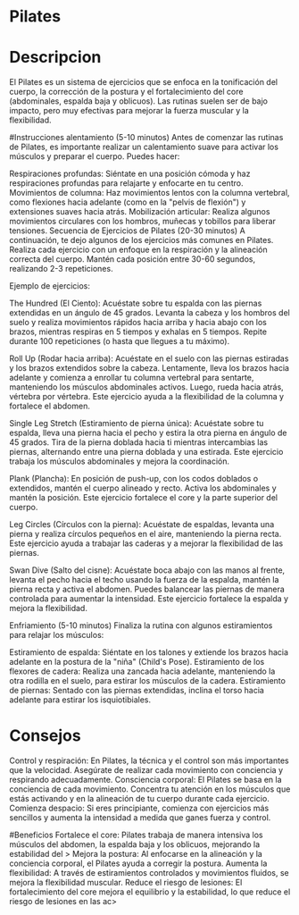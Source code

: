 # Pilates

# Descripcion
El Pilates es un sistema de ejercicios que se enfoca en la tonificación del cuerpo, la corrección de la postura y el fortalecimiento del core (abdominales, espalda baja y oblicuos).
Las rutinas suelen ser de bajo impacto, pero muy efectivas para mejorar la fuerza muscular y la flexibilidad.

#Instrucciones
alentamiento (5-10 minutos)
Antes de comenzar las rutinas de Pilates, es importante realizar un calentamiento suave para activar los músculos y preparar el cuerpo. Puedes hacer:

Respiraciones profundas: Siéntate en una posición cómoda y haz respiraciones profundas para relajarte y enfocarte en tu centro.
Movimientos de columna: Haz movimientos lentos con la columna vertebral, como flexiones hacia adelante (como en la "pelvis de flexión") y extensiones suaves hacia atrás.
Mobilización articular: Realiza algunos movimientos circulares con los hombros, muñecas y tobillos para liberar tensiones.
Secuencia de Ejercicios de Pilates (20-30 minutos)
A continuación, te dejo algunos de los ejercicios más comunes en Pilates. Realiza cada ejercicio con un enfoque en la respiración y la alineación correcta del cuerpo. Mantén cada posición entre 30-60 segundos, realizando 2-3 repeticiones.

Ejemplo de ejercicios:

The Hundred (El Ciento):
Acuéstate sobre tu espalda con las piernas extendidas en un ángulo de 45 grados. Levanta la cabeza y los hombros del suelo y realiza movimientos rápidos hacia arriba y hacia abajo con los brazos, mientras respiras en 5 tiempos y exhalas en 5 tiempos. Repite durante 100 repeticiones (o hasta que llegues a tu máximo).

Roll Up (Rodar hacia arriba):
Acuéstate en el suelo con las piernas estiradas y los brazos extendidos sobre la cabeza. Lentamente, lleva los brazos hacia adelante y comienza a enrollar tu columna vertebral para sentarte, manteniendo los músculos abdominales activos. Luego, rueda hacia atrás, vértebra por vértebra. Este ejercicio ayuda a la flexibilidad de la columna y fortalece el abdomen.

Single Leg Stretch (Estiramiento de pierna única):
Acuéstate sobre tu espalda, lleva una pierna hacia el pecho y estira la otra pierna en ángulo de 45 grados. Tira de la pierna doblada hacia ti mientras intercambias las piernas, alternando entre una pierna doblada y una estirada. Este ejercicio trabaja los músculos abdominales y mejora la coordinación.

Plank (Plancha):
En posición de push-up, con los codos doblados o extendidos, mantén el cuerpo alineado y recto. Activa los abdominales y mantén la posición. Este ejercicio fortalece el core y la parte superior del cuerpo.

Leg Circles (Círculos con la pierna):
Acuéstate de espaldas, levanta una pierna y realiza círculos pequeños en el aire, manteniendo la pierna recta. Este ejercicio ayuda a trabajar las caderas y a mejorar la flexibilidad de las piernas.

Swan Dive (Salto del cisne):
Acuéstate boca abajo con las manos al frente, levanta el pecho hacia el techo usando la fuerza de la espalda, mantén la pierna recta y activa el abdomen. Puedes balancear las piernas de manera controlada para aumentar la intensidad. Este ejercicio fortalece la espalda y mejora la flexibilidad.

Enfriamiento (5-10 minutos)
Finaliza la rutina con algunos estiramientos para relajar los músculos:

Estiramiento de espalda: Siéntate en los talones y extiende los brazos hacia adelante en la postura de la "niña" (Child's Pose).
Estiramiento de los flexores de cadera: Realiza una zancada hacia adelante, manteniendo la otra rodilla en el suelo, para estirar los músculos de la cadera.
Estiramiento de piernas: Sentado con las piernas extendidas, inclina el torso hacia adelante para estirar los isquiotibiales.


# Consejos
Control y respiración: En Pilates, la técnica y el control son más importantes que la velocidad. Asegúrate de realizar cada movimiento con conciencia y respirando adecuadamente.
Consciencia corporal: El Pilates se basa en la conciencia de cada movimiento. Concentra tu atención en los músculos que estás activando y en la alineación de tu cuerpo durante cada ejercicio.
Comienza despacio: Si eres principiante, comienza con ejercicios más sencillos y aumenta la intensidad a medida que ganes fuerza y control.


#Beneficios
Fortalece el core: Pilates trabaja de manera intensiva los músculos del abdomen, la espalda baja y los oblicuos, mejorando la estabilidad del >
Mejora la postura: Al enfocarse en la alineación y la conciencia corporal, el Pilates ayuda a corregir la postura.
Aumenta la flexibilidad: A través de estiramientos controlados y movimientos fluidos, se mejora la flexibilidad muscular.
Reduce el riesgo de lesiones: El fortalecimiento del core mejora el equilibrio y la estabilidad, lo que reduce el riesgo de lesiones en las ac>
